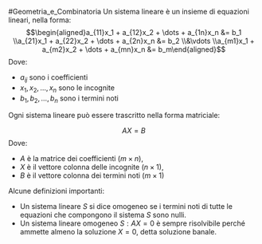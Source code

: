 #Geometria_e_Combinatoria 
Un sistema lineare è un insieme di equazioni lineari, nella forma:
$$\begin{aligned}a_{11}x_1 + a_{12}x_2 + \dots + a_{1n}x_n &= b_1 \\a_{21}x_1 + a_{22}x_2 + \dots + a_{2n}x_n &= b_2 \\&\vdots \\a_{m1}x_1 + a_{m2}x_2 + \dots + a_{mn}x_n &= b_m\end{aligned}$$
Dove:
- $a_{ij}$ sono i coefficienti
- $x_{1},x_{2},\dots,x_{n}$ sono le incognite
- $b_{1},b_{2},\dots,b_{n}$ sono i termini noti


Ogni sistema lineare può essere trascritto nella forma matriciale:

$$AX=B$$
Dove:
- $A$ è la matrice dei coefficienti $(m\times n)$,
- $X$ è il vettore colonna delle incognite $(n\times 1)$,
- $B$ è il vettore colonna dei termini noti $(m\times1)$

Alcune definizioni importanti:
- Un sistema lineare $S$ si dice omogeneo se i termini noti di tutte le equazioni che compongono il sistema $S$ sono nulli.
- Un sistema lineare omogeneo $S:AX=0$ è sempre risolvibile perché ammette almeno la soluzione $X=0$, detta soluzione banale.


